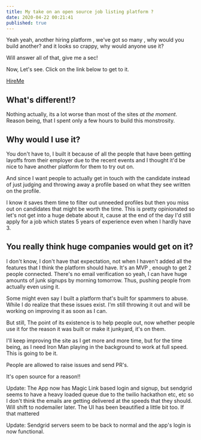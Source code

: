 ```yaml
---
title: My take on an open source job listing platform ?
date: 2020-04-22 00:21:41
published: true
---
```


Yeah yeah, another hiring platform , we've got so many , why would you build another? and it looks so crappy, why would anyone use it?

Will answer all of that, give me a sec!

Now, Let's see. Click on the link below to get to it.

[HireMe](https://hireme.barelyhuman.dev/)

## What's different!?

Nothing actually, its a lot worse than most of the sites _at the moment_. Reason being, that I spent only a few hours to build this monstrosity.

## Why would I use it?

You don't have to, I built it because of all the people that have been getting layoffs from their employer due to the recent events and I thought it'd
be nice to have another platform for them to try out on.

And since I want people to actually get in touch with the candidate instead of just judging and throwing away a profile based on what they see written
on the profile.

I know it saves them time to filter out unneeded profiles but then you miss out on candidates that might be worth the time. This is pretty opinionated
so let's not get into a huge debate about it, cause at the end of the day I'd still apply for a job which states 5 years of experience even when I
hardly have 3.

## You really think huge companies would get on it?

I don't know, I don't have that expectation, not when I haven't added all the features that I think the platform should have. It's an MVP , enough to
get 2 people connected. There's no email verification so yeah, I can have huge amounts of junk signups by morning tomorrow. Thus, pushing people from
actually even using it.

Some might even say I built a platform that's built for spammers to abuse. While I do realize that these issues exist. I'm still throwing it out and
will be working on improving it as soon as I can.

But still, The point of its existence is to help people out, now whether people use it for the reason it was built or make it junkyard, it's on them.

I'll keep improving the site as I get more and more time, but for the time being, as I need Iron Man playing in the background to work at full speed.
This is going to be it.

People are allowed to raise issues and send PR's.

It's open source for a reason!!

Update: The App now has Magic Link based login and signup, but sendgrid seems to have a heavy loaded queue due to the twilio hackathon etc, etc so I
don't think the emails are getting delivered at the speeds that they should. Will shift to nodemailer later. The UI has been beautified a little bit
too. If that mattered

Update: Sendgrid servers seem to be back to normal and the app's login is now functional.
